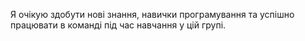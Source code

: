 Я очікую здобути нові знання, навички програмування та успішно працювати в команді під час навчання у цій групі.
